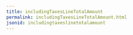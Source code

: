 ```yaml
---
title: includingTaxesLineTotalAmount
permalink: includingTaxesLineTotalAmount.html
jsonid: includingtaxeslinetotalamount
---
```

